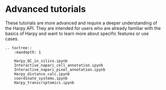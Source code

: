 # Advanced tutorials

These tutorials are more advanced and require a deeper understanding of the Harpy API. They are intended for users who are already familiar with the basics of Harpy and want to learn more about specific features or use cases.

```{eval-rst}
.. toctree::
    :maxdepth: 1

    Harpy_QC_in_silico.ipynb
    Interactive_napari_cell_annotation.ipynb
    Interactive_napari_pixel_annotation.ipynb
    Harpy_distance_calc.ipynb
    coordinate_systems.ipynb
    Harpy_transcriptomics.ipynb
```
